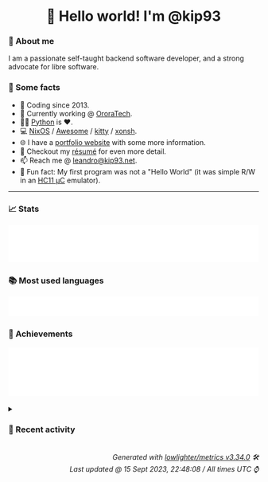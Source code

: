 <!-- README template, populated using this action:
     https://github.com/kip93/kip93/blob/main/.github/workflows/readme.yml. -->

<h1 align="center">👋 Hello world! I'm @kip93</h1> <!-- LOGIN => username -->

### 👤 About me

I am a passionate self-taught backend software developer, and a strong advocate for libre software.


### 💬 Some facts

* 📅 Coding since 2013.
* 💼 Currently working @ [OroraTech](https://ororatech.com/).
* 👨‍💻 [Python](https://github.com/search?q=user%3Akip93&l=python) is ❤️. <!-- LOGIN => username -->
* 💻 [NixOS](https://github.com/NixOS/) /
     [Awesome](https://github.com/awesomeWM/) /
     [kitty](https://github.com/kovidgoyal/kitty/) /
     [xonsh](https://github.com/xonsh/).
* 🌐 I have a [portfolio website](https://kip93.net/) with some more information.
* 📝 Checkout my [résumé](https://kip93.net/resume/) for even more detail.
* 📫 Reach me @ [leandro@kip93.net](mailto:leandro@kip93.net).
* 🎲 Fun fact: My first program was not a "Hello World" (it was simple R/W in an [HC11 µC](https://en.wikipedia.org/wiki/68HC11) emulator).


-----------------------------------------------------------------------------------------------------------------------


### 📈 Stats

![](./stats.svg)


### 📚 Most used languages <!-- by percentage, in decreasing order -->

![](./languages.svg)


### 🏅 Achievements

![](./achievements.svg)


<details> <!-- Last activity -->
<!-- Almost verbatim copy of https://github.com/lowlighter/metrics/blob/latest/source/templates/markdown/partials/activity.ejs, but restructured to be foldable. -->
<summary><h3>📰 Recent activity</h3></summary>

* ➡️ Pushed 2 commits in [nixcon/NixConContent](https://github.com/nixcon/NixConContent) on branch `main`
  * [#11bcdaa](https://github.com/nixcon/NixConContent/commit/11bcdaa) Merge pull request #20 from rossturk/add-nitw-slides

Add slides for the nitw talk
  * [#838a645](https://github.com/nixcon/NixConContent/commit/838a645) add slides for the nitw talk

Signed-off-by: Ross Turk &lt;ross@floxdev.com&gt;
  * *On 15 Sept 2023, 17:41:10*
* 🔃 Merged [#20 Add slides for the nitw talk](https://github.com/nixcon/NixConContent/pull/20) in [nixcon/NixConContent](https://github.com/nixcon/NixConContent)
                * 2 files changed `++2 --0`
  * *On 15 Sept 2023, 17:41:09*
* ➡️ Pushed 2 commits in [nixcon/NixConContent](https://github.com/nixcon/NixConContent) on branch `main`
  * [#43c1739](https://github.com/nixcon/NixConContent/commit/43c1739) Merge pull request #19 from lucperkins/nuenv-slides

Add Nuenv talk slides
  * [#330e8bf](https://github.com/nixcon/NixConContent/commit/330e8bf) Add Nuenv talk slides
  * *On 15 Sept 2023, 17:40:05*
* 🔃 Merged [#19 Add Nuenv talk slides](https://github.com/nixcon/NixConContent/pull/19) in [nixcon/NixConContent](https://github.com/nixcon/NixConContent)
                * 1 file changed `++0 --0`
  * *On 15 Sept 2023, 17:40:04*
</details>


<h6 align="right"><em>
    Generated with <a href="https://github.com/lowlighter/metrics/tree/latest/">lowlighter/metrics v3.34.0</a> 🛠️<br> <!-- VERSION => MAJOR.minor.patch -->
    Last updated @ 15 Sept 2023, 22:48:08 / All times UTC ⌚ <!-- meta.generated => DD/MM/YYYY, hh:mm -->
</em></h6>
